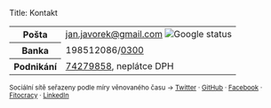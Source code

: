 Title: Kontakt

<div class="contact">
<table>
    <tr>
        <th>Pošta</th>
        <td><a href="mailto:jan.javorek&#64;gmail.com">jan.javorek&#64;<!---->gmail.com</a> <img alt="Google status" class="status" src="http://www.google.com/talk/service/badge/Show?tk=z01q6amlqc1658b3o5ldt330s0u9h30729l9tlg0lhirdd1gfjc6v718cgecgrsng4f3c4r26u6l3hp3lffb0slitv1n04u4a9tm1o4vskm931tbogl1v2sc12p1as90hbh0trh74dgs1m82lc592vlggn68sbn2l1teib2h3&amp;w=9&amp;h=9"></td>
    </tr>
    <tr>
        <th>Banka</th>
        <td>198512086/<a href="https://www.csob.cz">0300</a></td>
    </tr>
    <tr>
        <th>Podnikání</th>
        <td><a href="http://wwwinfo.mfcr.cz/cgi-bin/ares/darv_rzp.cgi?ico=74279858&amp;jazyk=cz&amp;xml=1&amp;rozsah=0">74279858</a>, neplátce DPH</td>
    </tr>
</table>

<p><small>Sociální sítě seřazeny podle míry věnovaného času &rarr;
<a href="http://twitter.com/honzajavorek">Twitter</a> &middot;
<a href="http://github.com/honzajavorek">GitHub</a> &middot;
<a href="http://facebook.com/honzajavorek">Facebook</a> &middot;
<a href="http://www.fitocracy.com/profile/honzajavorek/">Fitocracy</a> &middot;
<a href="http://cz.linkedin.com/in/honzajavorek">LinkedIn</a>
</small></p>
</div>